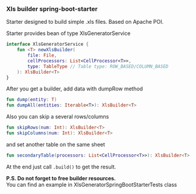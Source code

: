 ### Xls builder spring-boot-starter

Starter designed to build simple .xls files. 
Based on Apache POI.

Starter provides bean of type XlsGeneratorService

```kotlin
interface XlsGeneratorService {
    fun <T> newXlsBuilder(
        file: File,
        cellProcessors: List<CellProcessor<T>>,
        type: TableType // Table type: ROW_BASED/COLUMN_BASED
    ): XlsBuilder<T>
}
```

After you get a builder, add data with dumpRow method
```kotlin
fun dump(entity: T)
fun dumpAll(entities: Iterable<T>): XlsBuilder<T>
```

Also you can skip a several rows/columns
```kotlin
fun skipRows(num: Int): XlsBuilder<T>
fun skipColumns(num: Int): XlsBuilder<T>
```

and set another table on the same sheet
```kotlin
fun secondaryTable(processors: List<CellProcessor<T>>): XlsBuilder<T>
```

At the end just call `.build()` to get the result.<br/>

<b>P.S. Do not forget to free builder resources.</b><br/>
You can find an example in XlsGeneratorSpringBootStarterTests class



